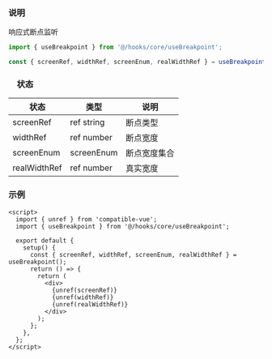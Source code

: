 ### 说明

响应式断点监听

```js
import { useBreakpoint } from '@/hooks/core/useBreakpoint';

const { screenRef, widthRef, screenEnum, realWidthRef } = useBreakpoint();
```

### 　状态

| 状态         | 类型       | 说明         |
| ------------ | ---------- | ------------ |
| screenRef    | ref string | 断点类型     |
| widthRef     | ref number | 断点宽度     |
| screenEnum   | screenEnum | 断点宽度集合 |
| realWidthRef | ref number | 真实宽度     |

### 示例

```vue
<script>
  import { unref } from 'compatible-vue';
  import { useBreakpoint } from '@/hooks/core/useBreakpoint';

  export default {
    setup() {
      const { screenRef, widthRef, screenEnum, realWidthRef } = useBreakpoint();
      return () => {
        return (
          <div>
            {unref(screenRef)}
            {unref(widthRef)}
            {unref(realWidthRef)}
          </div>
        );
      };
    },
  };
</script>
```
